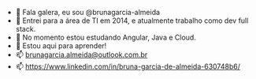 - 👋 Fala galera, eu sou @brunagarcia-almeida
- 👀 Entrei para a área de TI em 2014, e atualmente trabalho como dev full stack.
- 🌱 No momento estou estudando Angular, Java e Cloud. 
- 💞️ Estou aqui para aprender!
- 📫 brunagarcia.almeida@outlook.com.br
- 📫 https://www.linkedin.com/in/bruna-garcia-de-almeida-630748b6/
